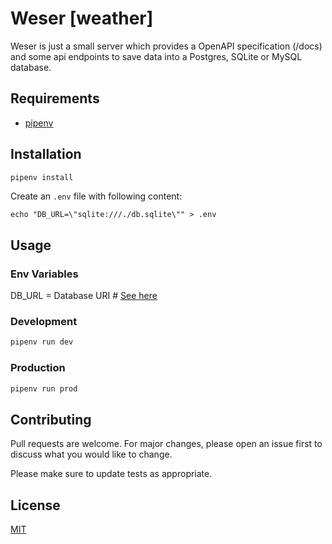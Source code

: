 # Weser [weather]

Weser is just a small server which provides a OpenAPI specification (/docs) and some api endpoints to save data into a Postgres, SQLite or MySQL database.

## Requirements

- [pipenv](https://github.com/pypa/pipenv)

## Installation

```bash
pipenv install
```

Create an `.env` file with following content:
```
echo "DB_URL=\"sqlite:///./db.sqlite\"" > .env
```

## Usage

### Env Variables

DB_URL = Database URI # [See here](https://docs.sqlalchemy.org/en/13/core/engines.html#database-urls)

### Development

```bash
pipenv run dev
```

### Production

```bash
pipenv run prod
```


## Contributing
Pull requests are welcome. For major changes, please open an issue first to discuss what you would like to change.

Please make sure to update tests as appropriate.

## License
[MIT](https://choosealicense.com/licenses/mit/)
